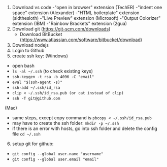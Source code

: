 1. Download vs code
  -"open in browser" extension (TechER)
  -"indent one space" extension (Alexander)
  -"HTML boilerplate" extension (sidthesloth)
  -"Live Preview" extension (Microsoft)
  -"Output Colorizer" extension (IBM)
  -"Rainbow Brackets" extension (2gua)
2. Download git (https://git-scm.com/downloads)
   - Download BitBucket (https://www.atlassian.com/software/bitbucket/download)
4. Download nodejs
5. Login to Github
6. create ssh key:
  (Windows)
  - open bash
  - ```ls -al ~/.ssh``` (to check existing keys)
  - ```ssh-keygen -t rsa -b 4096 -C "email"```
  - ```eval "$(ssh-agent -s)"```
  - ```ssh-add ~/.ssh/id_rsa```
  - ```clip < ~/.ssh/id_rsa.pub (or cat instead of clip)```
  - ```ssh -T git@github.com```

  (Mac)
  - same steps, except copy command is ```pbcopy < ~/.ssh/id_rsa.pub```
  - may have to create the ssh folder: ```mkdir -p ~/.ssh```
  - if there is an error with hosts, go into ssh folder and delete the config file ```cd ~/.ssh```
6. setup git for github:
  - ```git config --global user.name "username"```
  - ```git config --global user.email "email"```
